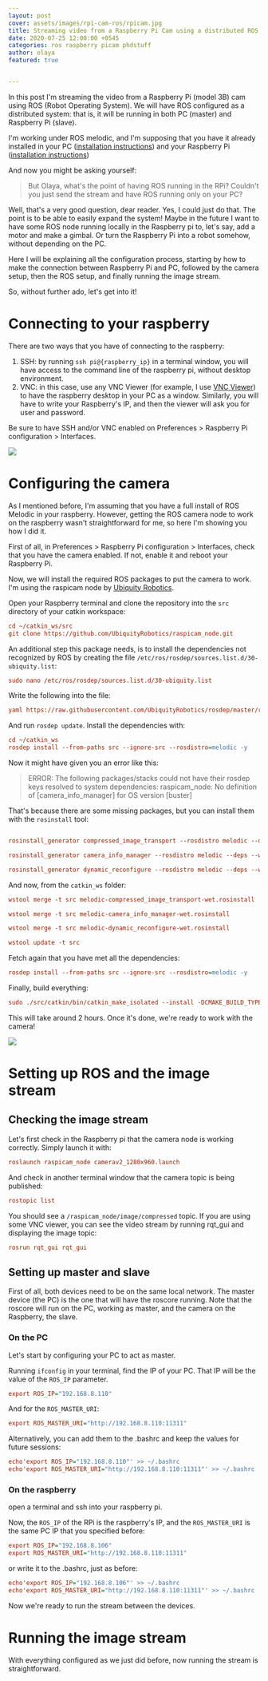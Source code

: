 ```yaml
---
layout: post
cover: assets/images/rpi-cam-ros/rpicam.jpg
title: Streaming video from a Raspberry Pi Cam using a distributed ROS system
date: 2020-07-25 12:00:00 +0545
categories: ros raspberry picam phdstuff
author: olaya
featured: true


---
```

In this post I'm streaming the video from a Raspberry Pi (model 3B) cam using ROS
(Robot Operating System). We will have ROS configured as a distributed system: that is,
it will be running in both PC (master) and Raspberry Pi (slave).

I'm working under ROS melodic, and I'm supposing that you have it already installed
in your PC ([installation instructions](http://wiki.ros.org/melodic/Installation/Ubuntu))
and your Raspberry Pi ([installation instructions](http://wiki.ros.org/ROSberryPi/Installing%20ROS%20Melodic%20on%20the%20Raspberry%20Pi))

And now you might be asking yourself:

> But Olaya, what's the point of having ROS running in the RPi? Couldn't you just
> send the stream and have ROS running only on your PC?

Well, that's a very good question, dear reader. Yes, I could just do that.
The point is to be able to easily expand the system!
Maybe in the future I want to have some ROS node running locally in the
Raspberry pi to, let's say, add a motor and make a gimbal. Or turn the Raspberry Pi into
a robot somehow, without depending on the PC.

Here I will be explaining all the configuration process, starting by how to make the
connection between Raspberry Pi and PC, followed by the camera setup, then the ROS setup, and finally running the image stream.

So, without further ado, let's get into it!


# Connecting to your raspberry
There are two ways that you have of connecting to the raspberry:

1. SSH: by running `ssh pi@{raspberry_ip}` in a terminal window, you will have access to the command line of the
raspberry pi, without desktop environment.
2. VNC: in this case, use any VNC Viewer (for example, I use [VNC Viewer](https://www.realvnc.com/es/connect/download/viewer/)) to have the raspberry
desktop in your PC as a window. Similarly, you will have to write your Raspberry's IP, and then the viewer will ask
you for user and password.

Be sure to have SSH and/or VNC enabled on Preferences > Raspberry Pi configuration > Interfaces.

![](https://raw.githubusercontent.com/olayasturias/olayasturias.github.io/master/assets/images/rpi-cam-ros/interfaces.PNG)


# Configuring the camera

As I mentioned before, I'm assuming that you have a full install of ROS Melodic
in your raspberry. However, getting the ROS camera node to work on the raspberry
wasn't straightforward for me, so here I'm showing you how I did it.

First of all, in Preferences > Raspberry Pi configuration > Interfaces,
check that you have the camera enabled. If not, enable it and reboot
your Raspberry Pi.

Now, we will install the required ROS packages to put the camera to work.
I'm using the raspicam node by [Ubiquity Robotics](https://github.com/UbiquityRobotics/raspicam_node).

Open your Raspberry terminal and clone the repository into the `src` directory of your catkin workspace:

```ini
cd ~/catkin_ws/src
git clone https://github.com/UbiquityRobotics/raspicam_node.git
```
An additional step this package needs, is to install the dependencies not
recognized by ROS by creating the file `/etc/ros/rosdep/sources.list.d/30-ubiquity.list`:

```ini
sudo nano /etc/ros/rosdep/sources.list.d/30-ubiquity.list
```
Write the following into the file:

```ini
yaml https://raw.githubusercontent.com/UbiquityRobotics/rosdep/master/raspberry-pi.yaml
```

And run `rosdep update`. Install the dependencies with:

```ini
cd ~/catkin_ws
rosdep install --from-paths src --ignore-src --rosdistro=melodic -y
```

Now it might have given you an error like this:

> ERROR: The following packages/stacks could not have their rosdep keys resolved to system dependencies:
> raspicam_node: No definition of [camera_info_manager] for OS version [buster]

That's because there are some missing packages, but you can install them with the `rosinstall` tool:

```ini

rosinstall_generator compressed_image_transport --rosdistro melodic --deps --wet-only --tar > melodic-compressed_image_transport-wet.rosinstall

rosinstall_generator camera_info_manager --rosdistro melodic --deps --wet-only --tar > melodic-camera_info_manager-wet.rosinstall

rosinstall_generator dynamic_reconfigure --rosdistro melodic --deps --wet-only --tar > melodic-dynamic_reconfigure-wet.rosinstall
```

And now, from the `catkin_ws` folder:

```ini
wstool merge -t src melodic-compressed_image_transport-wet.rosinstall

wstool merge -t src melodic-camera_info_manager-wet.rosinstall

wstool merge -t src melodic-dynamic_reconfigure-wet.rosinstall

wstool update -t src
```

Fetch again that you have met all the dependencies:

```ini
rosdep install --from-paths src --ignore-src --rosdistro=melodic -y
```

Finally, build everything:

```ini
sudo ./src/catkin/bin/catkin_make_isolated --install -DCMAKE_BUILD_TYPE=Release --install-space /opt/ros/melodic -j1
```

This will take around 2 hours. Once it's done, we're ready to work with the camera!

![](https://media.giphy.com/media/XFqGKrPCrgMAnVs9e5/giphy.gif)


# Setting up ROS and the image stream

## Checking the image stream

Let's first check in the Raspberry pi that the camera node is working correctly. Simply launch it with:

```ini
roslaunch raspicam_node camerav2_1280x960.launch
```

And check in another terminal window that the camera topic is being published:

```ini
rostopic list
```
You should see a `/raspicam_node/image/compressed`
topic.
If you are using some VNC viewer, you can see the video stream by running rqt_gui and displaying the image topic:

```ini
rosrun rqt_gui rqt_gui
```


## Setting up master and slave
First of all, both devices need to be on the same local network.
The master device (the PC) is the one that will have the roscore running.
Note that the roscore will run on the PC, working as master, and the camera on the Raspberry, the slave.

### On the PC
Let's start by configuring your PC to act as master.

Running `ifconfig` in your terminal, find the IP of your PC. That IP will be the
value of the `ROS_IP` parameter.

```ini
export ROS_IP="192.168.8.110"
```

And for the `ROS_MASTER_URI`:

```ini
export ROS_MASTER_URI="http://192.168.8.110:11311"
```

Alternatively, you can add them to the .bashrc and keep the values for future sessions:

```ini
echo'export ROS_IP="192.168.8.110"' >> ~/.bashrc
echo'export ROS_MASTER_URI="http://192.168.8.110:11311"' >> ~/.bashrc
```

### On the raspberry

open a terminal and ssh into your raspberry pi.


Now, the `ROS_IP` of the RPi is the raspberry's IP, and the `ROS_MASTER_URI` is the
same PC IP that you specified before:
```ini
export ROS_IP="192.168.8.106"
export ROS_MASTER_URI="http://192.168.8.110:11311"
```
or write it to the .bashrc, just as before:
```ini
echo'export ROS_IP="192.168.8.106"' >> ~/.bashrc
echo'export ROS_MASTER_URI="http://192.168.8.110:11311"' >> ~/.bashrc
```

Now we're ready to run the stream between the devices.

# Running the image stream

With everything configured as we just did before, now running the stream is straightforward.
